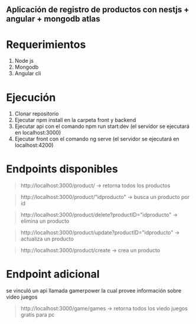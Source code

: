 ## Aplicación de registro de productos con nestjs + angular + mongodb atlas

# Requerimientos

1. Node js
2. Mongodb
3. Angular cli


# Ejecución
1. Clonar repositorio
2. Ejecutar npm install en la carpeta front y backend
3. Ejecutar api con el comando npm run start:dev (el servidor se ejecutará en localhost:3000)
4. Ejecutar front con el comando ng serve (el servidor se ejecutará en localhost:4200)

# Endpoints disponibles

> http://localhost:3000/product/   -> retorna todos los productos

> http://localhost:3000/product/"idproducto" -> busca un producto por id

> http://localhost:3000/product/delete?productID="idproducto" -> elimina un producto

> http://localhost:3000/product/update?productID="idproducto" -> actualiza un producto

> http://localhost:3000/product/create -> crea un producto

# Endpoint adicional 

se vinculó un api llamada gamerpower la cual provee información sobre video juegos

> http://localhost:3000/game/games   -> retorna todos los viedo juegos gratis para pc

